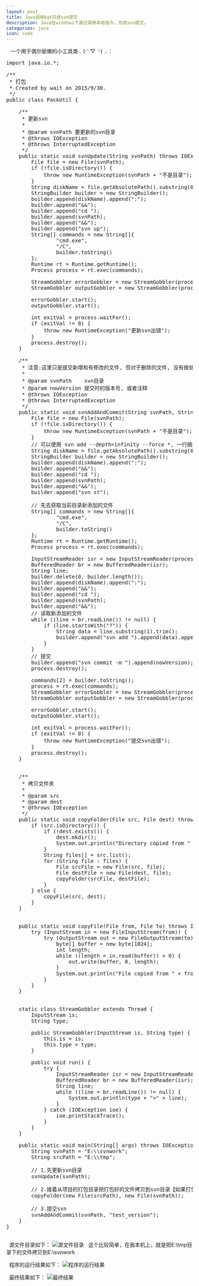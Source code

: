 ```yaml
---
layout: post
title: Java调用bat完成svn提交
description: Java在windows下通过调用本地指令，完成svn提交。
categories: java
icon: code
---
```

&nbsp;&nbsp; 一个用于偶尔偷懒的小工具类╮(╯▽╰)╭：


<pre class="prettyprint">
<icode class="java">import java.io.*;

/**
 * 打包
 * Created by wait on 2015/9/30.
 */
public class PackUtil {

    /**
     * 更新svn
     *
     * @param svnPath 要更新的svn目录
     * @throws IOException
     * @throws InterruptedException
     */
    public static void svnUpdate(String svnPath) throws IOException, InterruptedException {
        File file = new File(svnPath);
        if (!file.isDirectory()) {
            throw new RuntimeException(svnPath + "不是目录");
        }
        String diskName = file.getAbsolutePath().substring(0, 1);
        StringBuilder builder = new StringBuilder();
        builder.append(diskName).append(":");
        builder.append("&&");
        builder.append("cd ");
        builder.append(svnPath);
        builder.append("&&");
        builder.append("svn up");
        String[] commands = new String[]{
                "cmd.exe",
                "/C",
                builder.toString()
        };
        Runtime rt = Runtime.getRuntime();
        Process process = rt.exec(commands);

        StreamGobbler errorGobbler = new StreamGobbler(process.getErrorStream(), "ERROR");
        StreamGobbler outputGobbler = new StreamGobbler(process.getInputStream(), "");

        errorGobbler.start();
        outputGobbler.start();

        int exitVal = process.waitFor();
        if (exitVal != 0) {
            throw new RuntimeException("更新svn出错");
        }
        process.destroy();
    }

    /**
     * 注意:这里只是提交新增和有修改的文件, 但对于删除的文件, 没有做处理, 需要手动
     *
     * @param svnPath    svn目录
     * @param nowVersion 提交时的版本号, 或者注释
     * @throws IOException
     * @throws InterruptedException
     */
    public static void svnAddAndCommit(String svnPath, String nowVersion) throws IOException, InterruptedException {
        File file = new File(svnPath);
        if (!file.isDirectory()) {
            throw new RuntimeException(svnPath + "不是目录");
        }
        // 可以使用 svn add --depth=infinity --force *, 一行搞掂svn add, 但使用force不知道会不会有什么问题
        String diskName = file.getAbsolutePath().substring(0, 1);
        StringBuilder builder = new StringBuilder();
        builder.append(diskName).append(":");
        builder.append("&&");
        builder.append("cd ");
        builder.append(svnPath);
        builder.append("&&");
        builder.append("svn st");

        // 先去获取当前目录新添加的文件
        String[] commands = new String[]{
                "cmd.exe",
                "/C",
                builder.toString()
        };
        Runtime rt = Runtime.getRuntime();
        Process process = rt.exec(commands);

        InputStreamReader isr = new InputStreamReader(process.getInputStream(), "gbk");
        BufferedReader br = new BufferedReader(isr);
        String line;
        builder.delete(0, builder.length());
        builder.append(diskName).append(":");
        builder.append("&&");
        builder.append("cd ");
        builder.append(svnPath);
        builder.append("&&");
        // 读取新添加的文件
        while ((line = br.readLine()) != null) {
            if (line.startsWith("?")) {
                String data = line.substring(1).trim();
                builder.append("svn add ").append(data).append("&&");
            }
        }
        // 提交
        builder.append("svn commit -m ").append(nowVersion);
        process.destroy();

        commands[2] = builder.toString();
        process = rt.exec(commands);
        StreamGobbler errorGobbler = new StreamGobbler(process.getErrorStream(), "ERROR");
        StreamGobbler outputGobbler = new StreamGobbler(process.getInputStream(), "");

        errorGobbler.start();
        outputGobbler.start();

        int exitVal = process.waitFor();
        if (exitVal != 0) {
            throw new RuntimeException("提交svn出错");
        }
        process.destroy();
    }


    /**
     * 拷贝文件夹
     *
     * @param src
     * @param dest
     * @throws IOException
     */
    public static void copyFolder(File src, File dest) throws IOException {
        if (src.isDirectory()) {
            if (!dest.exists()) {
                dest.mkdir();
                System.out.println("Directory copied from " + src + "  to " + dest);
            }
            String files[] = src.list();
            for (String file : files) {
                File srcFile = new File(src, file);
                File destFile = new File(dest, file);
                copyFolder(srcFile, destFile);
            }
        } else {
            copyFile(src, dest);
        }
    }


    public static void copyFile(File from, File to) throws IOException {
        try (InputStream in = new FileInputStream(from)) {
            try (OutputStream out = new FileOutputStream(to)) {
                byte[] buffer = new byte[1024];
                int length;
                while ((length = in.read(buffer)) > 0) {
                    out.write(buffer, 0, length);
                }
                System.out.println("File copied from " + from + " to " + to);
            }
        }
    }


    static class StreamGobbler extends Thread {
        InputStream is;
        String type;

        public StreamGobbler(InputStream is, String type) {
            this.is = is;
            this.type = type;
        }

        public void run() {
            try {
                InputStreamReader isr = new InputStreamReader(is, "gbk");
                BufferedReader br = new BufferedReader(isr);
                String line;
                while ((line = br.readLine()) != null) {
                    System.out.println(type + ">" + line);
                }
            } catch (IOException ioe) {
                ioe.printStackTrace();
            }
        }
    }

    public static void main(String[] args) throws IOException, InterruptedException {
        String svnPath = "E:\\svnwork";
        String srcPath = "E:\\tmp";

        // 1.先更新svn目录
        svnUpdate(svnPath);

        // 2.接着从项目的打包目录把打包好的文件拷贝到svn目录【如果打包目录跟svn目录一样，则可以跳过这步】
        copyFolder(new File(srcPath), new File(svnPath));

        // 3.提交svn
        svnAddAndCommit(svnPath, "test_version");
    }
}
</icode>
</pre>
&nbsp;&nbsp;源文件目录如下：
<img src="/images/20151001/src_file.png" alt="源文件目录"/>
&nbsp;&nbsp;这个比较简单，在我本机上，就是把<xcode>E:\tmp</xcode>目录下的文件拷贝到<xcode>E:\svnwork</xcode>

&nbsp;&nbsp;程序的运行结果如下：
<img src="/images/20151001/java_run_result.png" alt="程序的运行结果"/>

&nbsp;&nbsp;最终结果如下：
<img src="/images/20151001/svn_result.png" alt="最终结果"/>

